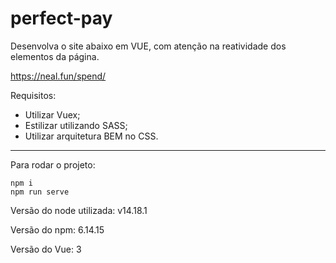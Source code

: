 # perfect-pay

Desenvolva o site abaixo em VUE, com atenção na reatividade dos elementos da página. 

https://neal.fun/spend/

Requisitos:
- Utilizar Vuex;
- Estilizar utilizando SASS;
- Utilizar arquitetura BEM no CSS.

-------------------------------------------------------------------------------------

Para rodar o projeto:
```
npm i
npm run serve
```

Versão do node utilizada: v14.18.1

Versão do npm: 6.14.15

Versão do Vue: 3